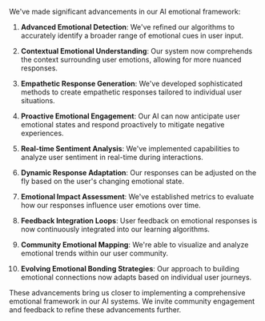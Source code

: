 

We've made significant advancements in our AI emotional framework:

1. **Advanced Emotional Detection**: We've refined our algorithms to accurately identify a broader range of emotional cues in user input.

2. **Contextual Emotional Understanding**: Our system now comprehends the context surrounding user emotions, allowing for more nuanced responses.

3. **Empathetic Response Generation**: We've developed sophisticated methods to create empathetic responses tailored to individual user situations.

4. **Proactive Emotional Engagement**: Our AI can now anticipate user emotional states and respond proactively to mitigate negative experiences.

5. **Real-time Sentiment Analysis**: We've implemented capabilities to analyze user sentiment in real-time during interactions.

6. **Dynamic Response Adaptation**: Our responses can be adjusted on the fly based on the user's changing emotional state.

7. **Emotional Impact Assessment**: We've established metrics to evaluate how our responses influence user emotions over time.

8. **Feedback Integration Loops**: User feedback on emotional responses is now continuously integrated into our learning algorithms.

9. **Community Emotional Mapping**: We're able to visualize and analyze emotional trends within our user community.

10. **Evolving Emotional Bonding Strategies**: Our approach to building emotional connections now adapts based on individual user journeys.

These advancements bring us closer to implementing a comprehensive emotional framework in our AI systems. We invite community engagement and feedback to refine these advancements further.